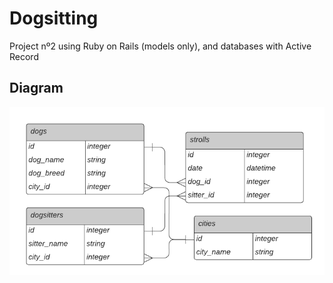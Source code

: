 # Dogsitting

Project nº2 using Ruby on Rails (models only), and databases with Active Record

## Diagram

<img src=/Diagram_ER_Dogsitting.png width="600">